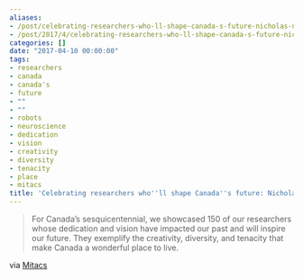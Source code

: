 ```yaml
---
aliases:
- /post/celebrating-researchers-who-ll-shape-canada-s-future-nicholas-nadeau
- /post/2017/4/celebrating-researchers-who-ll-shape-canada-s-future-nicholas-nadeau/
categories: []
date: "2017-04-10 00:00:00"
tags:
- researchers
- canada
- canada's
- future
- ""
- ""
- robots
- neuroscience
- dedication
- vision
- creativity
- diversity
- tenacity
- place
- mitacs
title: 'Celebrating researchers who''ll shape Canada''s future: Nicholas Nadeau'
---
```


> For Canada’s sesquicentennial, we showcased 150 of our researchers whose dedication and vision have impacted our past and will inspire our future.
They exemplify the creativity, diversity, and tenacity that make Canada a wonderful place to live.

<!--more-->

via [Mitacs](https://www.mitacs.ca/en/150-for-150#150-nicholas-nadeau)